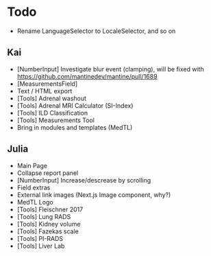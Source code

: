 # Todo

- Rename LanguageSelector to LocaleSelector, and so on

## Kai

- [NumberInput] Investigate blur event (clamping), will be fixed with https://github.com/mantinedev/mantine/pull/1689
- [MeasurementsField]
- Text / HTML export
- [Tools] Adrenal washout
- [Tools] Adrenal MRI Calculator (SI-Index)
- [Tools] ILD Classification
- [Tools] Measurements Tool
- Bring in modules and templates (MedTL)

## Julia

- Main Page
- Collapse report panel
- [NumberInput] Increase/descrease by scrolling
- Field extras
- External link images (Next.js Image component, why?)
- MedTL Logo
- [Tools] Fleischner 2017
- [Tools] Lung RADS
- [Tools] Kidney volume
- [Tools] Fazekas scale
- [Tools] PI-RADS
- [Tools] Liver Lab
